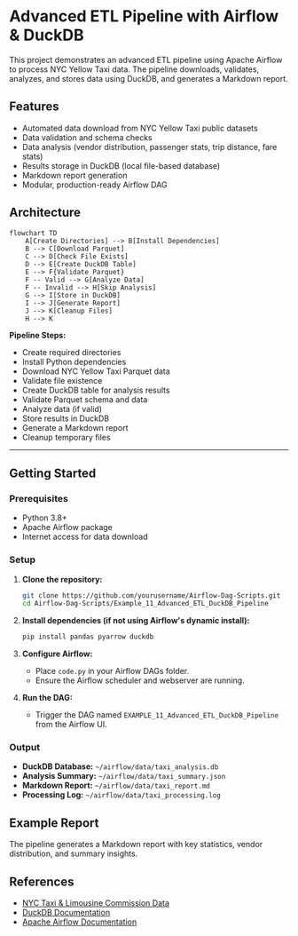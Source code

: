 # Advanced ETL Pipeline with Airflow & DuckDB

This project demonstrates an advanced ETL pipeline using Apache Airflow to process NYC Yellow Taxi data. The pipeline downloads, validates, analyzes, and stores data using DuckDB, and generates a Markdown report.

## Features

- Automated data download from NYC Yellow Taxi public datasets
- Data validation and schema checks
- Data analysis (vendor distribution, passenger stats, trip distance, fare stats)
- Results storage in DuckDB (local file-based database)
- Markdown report generation
- Modular, production-ready Airflow DAG

## Architecture

```mermaid
flowchart TD
    A[Create Directories] --> B[Install Dependencies]
    B --> C[Download Parquet]
    C --> D[Check File Exists]
    D --> E[Create DuckDB Table]
    E --> F{Validate Parquet}
    F -- Valid --> G[Analyze Data]
    F -- Invalid --> H[Skip Analysis]
    G --> I[Store in DuckDB]
    I --> J[Generate Report]
    J --> K[Cleanup Files]
    H --> K
```

**Pipeline Steps:**

- Create required directories
- Install Python dependencies
- Download NYC Yellow Taxi Parquet data
- Validate file existence
- Create DuckDB table for analysis results
- Validate Parquet schema and data
- Analyze data (if valid)
- Store results in DuckDB
- Generate a Markdown report
- Cleanup temporary files

---

## Getting Started

### Prerequisites

- Python 3.8+
- Apache Airflow package
- Internet access for data download

### Setup

1. **Clone the repository:**

   ```sh
   git clone https://github.com/yourusername/Airflow-Dag-Scripts.git
   cd Airflow-Dag-Scripts/Example_11_Advanced_ETL_DuckDB_Pipeline
   ```
2. **Install dependencies (if not using Airflow's dynamic install):**

   ```sh
   pip install pandas pyarrow duckdb
   ```
3. **Configure Airflow:**

   - Place `code.py` in your Airflow DAGs folder.
   - Ensure the Airflow scheduler and webserver are running.
4. **Run the DAG:**

   - Trigger the DAG named `EXAMPLE_11_Advanced_ETL_DuckDB_Pipeline` from the Airflow UI.

### Output

- **DuckDB Database:** `~/airflow/data/taxi_analysis.db`
- **Analysis Summary:** `~/airflow/data/taxi_summary.json`
- **Markdown Report:** `~/airflow/data/taxi_report.md`
- **Processing Log:** `~/airflow/data/taxi_processing.log`

## Example Report

The pipeline generates a Markdown report with key statistics, vendor distribution, and summary insights.

## References

- [NYC Taxi &amp; Limousine Commission Data](https://www.nyc.gov/site/tlc/about/tlc-trip-record-data.page)
- [DuckDB Documentation](https://duckdb.org/docs/)
- [Apache Airflow Documentation](https://airflow.apache.org/docs/)
